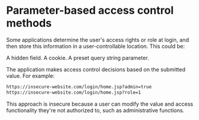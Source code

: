 # Parameter-based access control methods

Some applications determine the user's access rights or role at login, and then store this information in a user-controllable location. This could be:

A hidden field.
A cookie.
A preset query string parameter.

The application makes access control decisions based on the submitted value. For example:
```bash
https://insecure-website.com/login/home.jsp?admin=true
https://insecure-website.com/login/home.jsp?role=1
```
This approach is insecure because a user can modify the value and access functionality they're not authorized to, such as administrative functions.
